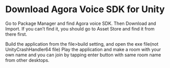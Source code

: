 # Download Agora Voice SDK for Unity


Go to Package Manager and find Agora voice SDK. Then Download and Import. If you can’t find it, you should go to Asset Store and find it from there first.

Build the application from the file>build setting, and open the exe file(not UnityCrashHandler64 file) 
Play the application and make a room with your own name 
and you can join by tapping enter button with same room name from other desktops.

